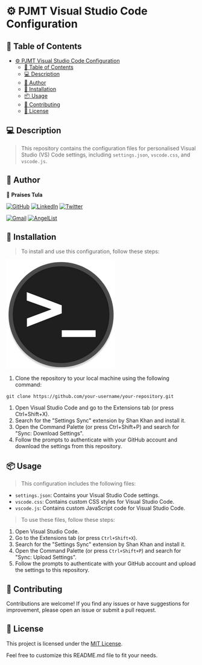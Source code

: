 # ⚙️ PJMT Visual Studio Code Configuration


## 📗 Table of Contents
- [⚙️ PJMT Visual Studio Code Configuration](#️-pjmt-visual-studio-code-configuration)
  - [📗 Table of Contents](#-table-of-contents)
  - [💻 Description ](#-description-)
  - [👥 Author ](#-author-)
  - [🔧 Installation ](#-installation-)
  - [📦 Usage ](#-usage-)
  - [🤝 Contributing ](#-contributing-)
  - [📝 License ](#-license-)

## 💻 Description <a name="description"></a>
> This repository contains the configuration files for personalised Visual Studio (VS) Code settings, including `settings.json`, `vscode.css`, and `vscode.js`.

## 👥 Author <a name="author"></a>

👤 **Praises Tula**

[![GitHub](https://img.shields.io/badge/github-%23121011.svg?style=for-the-badge&logo=github&logoColor=white)](https://github.com/PraisesPJMT/)
[![LinkedIn](https://img.shields.io/badge/linkedin-%230077B5.svg?style=for-the-badge&logo=linkedin&logoColor=white)](https://www.linkedin.com/in/praises-tula/)
[![Twitter](https://img.shields.io/badge/Twitter-%231DA1F2.svg?style=for-the-badge&logo=Twitter&logoColor=white)](https://twitter.com/PraisesPJMT/)

[![Gmail](https://img.shields.io/badge/Gmail-D14836?style=for-the-badge&logo=gmail&logoColor=white)](mailto:praisesmusa@gmail.com)
[![AngelList](https://img.shields.io/badge/AngelList-%23D4D4D4.svg?style=for-the-badge&logo=AngelList&logoColor=black)](https://angel.co/u/praises-tula/)



## 🔧 Installation <a name="installation"></a>
> To install and use this configuration, follow these steps:

![Installation](https://raw.githubusercontent.com/github/explore/80688e429a7d4ef2fca1e82350fe8e3517d3494d/topics/terminal/terminal.png)


1. Clone the repository to your local machine using the following command:
```
git clone https://github.com/your-username/your-repository.git
```
1. Open Visual Studio Code and go to the Extensions tab (or press Ctrl+Shift+X).
2. Search for the "Settings Sync" extension by Shan Khan and install it.
3. Open the Command Palette (or press Ctrl+Shift+P) and search for "Sync: Download Settings".
4. Follow the prompts to authenticate with your GitHub account and download the settings from this repository.

## 📦 Usage <a name="usage"></a>
> This configuration includes the following files:

* `settings.json`: Contains your Visual Studio Code settings.
* `vscode.css`: Contains custom CSS styles for Visual Studio Code.
* `vscode.js`: Contains custom JavaScript code for Visual Studio Code.

> To use these files, follow these steps:

1. Open Visual Studio Code.
2. Go to the Extensions tab (or press `Ctrl+Shift+X`).
3. Search for the "Settings Sync" extension by Shan Khan and install it.
4. Open the Command Palette (or press `Ctrl+Shift+P`) and search for "Sync: Upload Settings".
5. Follow the prompts to authenticate with your GitHub account and upload the settings to this repository.

## 🤝 Contributing <a name="contributing"></a>
Contributions are welcome! If you find any issues or have suggestions for improvement, please open an issue or submit a pull request.

## 📝 License <a name="license"></a>
This project is licensed under the [MIT License](./LICENSE).

Feel free to customize this README.md file to fit your needs.
